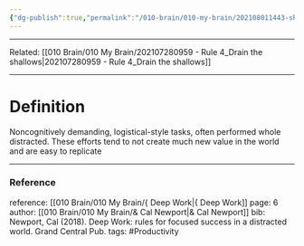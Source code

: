 ```yaml
---
{"dg-publish":true,"permalink":"/010-brain/010-my-brain/202108011443-shallow-work/","created":"2021-08-01T14:43:56.000-04:00","updated":"2025-03-21T16:00:40.418-04:00"}
---
```


---
Related: [[010 Brain/010 My Brain/202107280959 - Rule 4_Drain the shallows\|202107280959 - Rule 4_Drain the shallows]]

---
# Definition
Noncognitively demanding, logistical-style tasks, often performed whole distracted. These efforts tend to not create much new value in the world and are easy to replicate

---

### Reference
reference: [[010 Brain/010 My Brain/{ Deep Work\|{ Deep Work]]
page: 6
author: [[010 Brain/010 My Brain/& Cal Newport\|& Cal Newport]]
bib: Newport, Cal (2018). Deep Work: rules for focused success in a distracted world. Grand Central Pub.
tags: #Productivity 